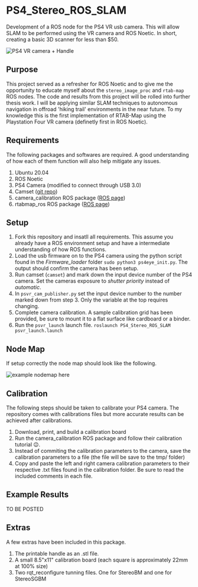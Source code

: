 # PS4_Stereo_ROS_SLAM
Development of a ROS node for the PS4 VR usb camera. This will allow SLAM to be performed using the VR camera and ROS Noetic. In short, creating a basic 3D scanner for less than $50.

![PS4 VR camera + Handle](https://i.imgur.com/ChRJjp5.jpg)
## Purpose
This project served as a refresher for ROS Noetic and to give me the opportunity to educate myself about the `stereo_image_proc` and `rtab-map` ROS nodes. The code and results from this project will be rolled into further thesis work. I will be applying similar SLAM techniques to autonomous navigation in offroad 'hiking trail' environments in the near future. To my knowledge this is the first implementation of RTAB-Map using the Playstation Four VR camera (definetly first in ROS Noetic).
## Requirements
The following packages and softwares are required. A good understanding of how each of them function will also help mitigate any issues.

 1. Ubuntu 20.04
 2. ROS Noetic
 3. PS4 Camera (modified to connect through USB 3.0)
 4. Camset ([git repo](https://github.com/azeam/camset))
 5. camera_calibration ROS package ([ROS page](http://wiki.ros.org/camera_calibration))
 6. rtabmap_ros ROS package ([ROS page](http://wiki.ros.org/rtabmap_ros))

## Setup

 1. Fork this repository and insatll all requirements. This assume you already have a ROS environment setup and have a intermediate understanding of how ROS functions.
 2. Load the usb firmware on to the PS4 camera using the python script found in the *Firmware_loader* folder `sudo python3 ps4eye_init.py`. The output should confirm the camera has been setup.
 3. Run camset (`camset`) and mark down the input device number of the PS4 camera. Set the cameras exposure to *shutter priority* instead of *automatic*.
 4. In `psvr_cam_publisher.py` set the input device number to the number marked down from step 3. Only the variable at the top requires changing.
 5. Complete camera calibration. A sample calibration grid has been provided, be sure to mount it to a flat surface like cardboard or a binder.
 6. Run the `psvr_launch` launch file. `roslaunch PS4_Stereo_ROS_SLAM psvr_launch.launch`

## Node Map
If setup correctly the node map should look like the following.

![example nodemap here](https://i.imgur.com/3PNwTHu.png)
## Calibration
The following steps should be taken to calibrate your PS4 camera. The repository comes with calibrations files but more accurate results can be achieved after calibrations.

 1. Download, print, and build a calibration board
 2. Run the camera_calibration ROS package and follow their calibration tutorial :wink:.
 3. Instead of commiting the calibration parameters to the camera, save the calibration parameters to a file (the file will be save to the tmp/ folder)
 4. Copy and paste the left and right camera calibration parameters to their respective .txt files found in the calibration folder. Be sure to read the included comments in each file.

## Example Results
TO BE POSTED
## Extras
A few extras have been included in this package.

 1. The printable handle as an .stl file. 
 2. A small 8.5"x11" calibration board (each square is approximately 22mm at 100% size)
 3. Two rqt_reconfigure tunning files. One for StereoBM and one for StereoSGBM
